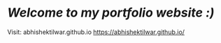 # *Welcome to my portfolio website :)*
Visit: abhishektilwar.github.io
https://abhishektilwar.github.io/
